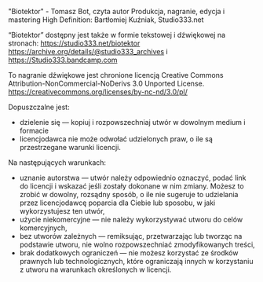 "Biotektor" - Tomasz Bot, czyta autor
Produkcja, nagranie, edycja i mastering High Definition: Bartłomiej Kuźniak, Studio333.net


“Biotektor” dostępny jest także w formie tekstowej i dźwiękowej na stronach:
https://studio333.net/biotektor 
https://archive.org/details/@studio333_archives
i https://Studio333.bandcamp.com


To nagranie dźwiękowe jest chronione licencją Creative Commons Attribution-NonCommercial-NoDerivs 3.0 Unported License.
https://creativecommons.org/licenses/by-nc-nd/3.0/pl/

Dopuszczalne jest:
- dzielenie się — kopiuj i rozpowszechniaj utwór w dowolnym medium i formacie
- licencjodawca nie może odwołać udzielonych praw, o ile są przestrzegane warunki licencji.

Na następujących warunkach:
- uznanie autorstwa — utwór należy odpowiednio oznaczyć, podać link do licencji i wskazać jeśli zostały dokonane w nim zmiany. Możesz to zrobić w dowolny, rozsądny sposób, o ile nie sugeruje to udzielania przez licencjodawcę poparcia dla Ciebie lub sposobu, w jaki wykorzystujesz ten utwór,
- użycie niekomercyjne — nie należy wykorzystywać utworu do celów komercyjnych,
- bez utworów zależnych — remiksując, przetwarzając lub tworząc na podstawie utworu, nie wolno rozpowszechniać zmodyfikowanych treści,
- brak dodatkowych ograniczeń — nie możesz korzystać ze środków prawnych lub technologicznych, które ograniczają innych w korzystaniu z utworu na warunkach określonych w licencji.
